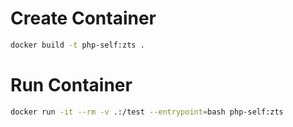 # Create Container
```bash
docker build -t php-self:zts .
```
# Run Container

```bash
docker run -it --rm -v .:/test --entrypoint=bash php-self:zts
```